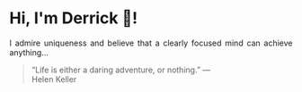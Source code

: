 # Hi, I'm Derrick 👋!
<p align="justify">I admire uniqueness and believe that a clearly focused mind can achieve anything...</p> 
<!-- #quote-start -->
<blockquote>&ldquo;Life is either a daring adventure, or nothing.&rdquo; &mdash; <footer>Helen Keller</footer></blockquote>
<!-- #quote-end -->
